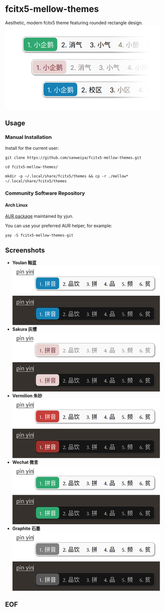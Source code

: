 # fcitx5-mellow-themes

Aesthetic, modern fcitx5 theme featuring rounded rectangle design.
![thumbnail](./preview/thumbnail.png)

## Usage

### Manual Installation

Install for the current user: 

```
git clone https://github.com/sanweiya/fcitx5-mellow-themes.git
```

```
cd fcitx5-mellow-themes/
```

```
mkdir -p ~/.local/share/fcitx5/themes && cp -r ./mellow* ~/.local/share/fcitx5/themes
```

### Community Software Repository

#### Arch Linux

[AUR package](https://aur.archlinux.org/packages/fcitx5-mellow-themes-git) maintained by yjun.

You can use your preferred AUR helper, for example:

```
yay -S fcitx5-mellow-themes-git
```

## Screenshots

- **Youlan 釉蓝**
  ![youlan](./preview/youlan.png) ![youlan-dark](./preview/youlan-dark.png)
- **Sakura 灰樱**
  ![sakura](./preview/sakura.png) ![youlan-dark](./preview/sakura-dark.png)
- **Vermilion 朱砂**
  ![vermilion](./preview/vermilion.png) ![vermilion-dark](./preview/vermilion-dark.png)
- **Wechat 微言**
  ![wechat](./preview/wechat.png) ![wechat-dark](./preview/wechat-dark.png)
- **Graphite 石墨**
  ![graphite](./preview/graphite.png) ![graphite-dark](./preview/graphite-dark.png)

## EOF
